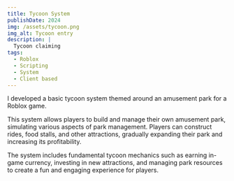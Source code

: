 ```yaml
---
title: Tycoon System
publishDate: 2024
img: /assets/tycoon.png
img_alt: Tycoon entry
description: |
  Tycoon claiming
tags:
  - Roblox
  - Scripting
  - System
  - Client based
---
```


I developed a basic tycoon system themed around an amusement park for a Roblox game. 

This system allows players to build and manage their own amusement park, simulating various aspects of park management. Players can construct rides, food stalls, and other attractions, gradually expanding their park and increasing its profitability. 

The system includes fundamental tycoon mechanics such as earning in-game currency, investing in new attractions, and managing park resources to create a fun and engaging experience for players.